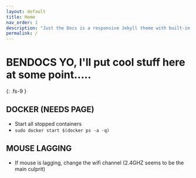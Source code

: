 ```yaml
---
layout: default
title: Home
nav_order: 1
description: "Just the Docs is a responsive Jekyll theme with built-in search that is easily customizable and hosted on GitHub Pages."
permalink: /
---
```


# BENDOCS YO, I'll put cool stuff here at some point.....
{: .fs-9 }

## DOCKER (NEEDS PAGE)

* Start all stopped containers
* `sudo docker start $(docker ps -a -q)`


## MOUSE LAGGING
* If mouse is lagging, change the wifi channel (2.4GHZ seems to be the main culprit)
